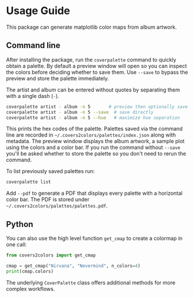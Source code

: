 # Usage Guide

This package can generate matplotlib color maps from album artwork.

## Command line

After installing the package, run the `coverpalette` command to quickly
obtain a palette. By default a preview window will open so you can inspect
the colors before deciding whether to save them. Use `--save` to bypass the
preview and store the palette immediately.

The artist and album can be entered without quotes by separating them with a
single dash (`-`).

```bash
coverpalette artist - album -n 5       # preview then optionally save
coverpalette artist - album -n 5 --save  # save directly
coverpalette artist - album -n 5 --hue   # maximize hue separation
```

This prints the hex codes of the palette. Palettes saved via the command line
are recorded in ``~/.covers2colors/palettes/index.json`` along with metadata.
The preview window displays the album artwork, a sample plot using the colors
and a color bar. If you run the command without ``--save`` you'll be asked
whether to store the palette so you don't need to rerun the command.

To list previously saved palettes run:

```bash
coverpalette list
```

Add ``--pdf`` to generate a PDF that displays every palette with a horizontal
color bar. The PDF is stored under ``~/.covers2colors/palettes/palettes.pdf``.

## Python

You can also use the high level function `get_cmap` to create a colormap in one
call:

```python
from covers2colors import get_cmap

cmap = get_cmap("Nirvana", "Nevermind", n_colors=4)
print(cmap.colors)
```

The underlying `CoverPalette` class offers additional methods for more complex
workflows.
